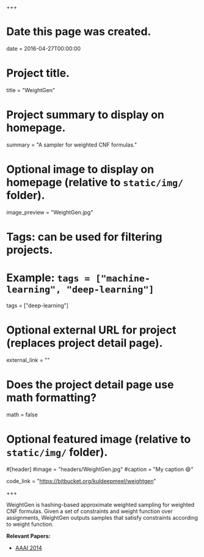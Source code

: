 +++
# Date this page was created.
date = 2016-04-27T00:00:00

# Project title.
title = "WeightGen"

# Project summary to display on homepage.
summary = "A sampler for weighted CNF formulas."

# Optional image to display on homepage (relative to `static/img/` folder).
image_preview = "WeightGen.jpg"

# Tags: can be used for filtering projects.
# Example: `tags = ["machine-learning", "deep-learning"]`
tags = ["deep-learning"]

# Optional external URL for project (replaces project detail page).
external_link = ""

# Does the project detail page use math formatting?
math = false

# Optional featured image (relative to `static/img/` folder).
#[header]
#image = "headers/WeightGen.jpg"
#caption = "My caption :smile:"

code_link = "https://bitbucket.org/kuldeepmeel/weightgen"

+++

WeightGen is hashing-based approximate weighted sampling for weighted CNF formulas. Given a set of constraints and weight function over assignments, WeightGen outputs samples that satisfy constraints according to weight function.

**Relevant Papers:**

* [AAAI 2014](https://www.comp.nus.edu.sg/~meel/Papers/AAAI14.pdf "AAAI 2014")
